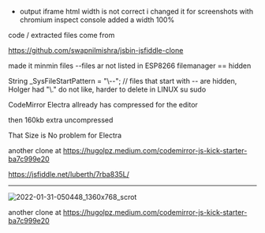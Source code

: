 * output iframe html width is not correct i changed it for screenshots with chromium inspect console added a width 100%


code / extracted files come from

https://github.com/swapnilmishra/jsbin-jsfiddle-clone

made it minmin files --files ar not listed in ESP8266 filemanager == hidden

 String _SysFileStartPattern =  "\\--"; // files that start with -- are hidden, Holger had  "\\." do not like, harder to delete in LINUX su sudo

CodeMirror Electra allready has compressed for the editor

then 160kb extra uncompressed

That Size is No problem for Electra

another clone at https://hugolpz.medium.com/codemirror-js-kick-starter-ba7c999e20

https://jsfiddle.net/luberth/7rba835L/

---

![2022-01-31-050448_1360x768_scrot](https://user-images.githubusercontent.com/45427770/151737422-ac96f3fd-dd92-4f41-8a36-463cc5791683.png)

another clone at https://hugolpz.medium.com/codemirror-js-kick-starter-ba7c999e20
